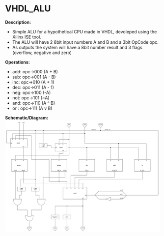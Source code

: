# VHDL_ALU

**Description:**
  - Simple ALU for a hypothetical CPU made in VHDL, devoleped using the Xilinx ISE tool.
  - The ALU will have 2 8bit input numbers A and B and a 3bit OpCode opc.
  - As outputs the system will have a 8bit number result and 3 flags (overflow, negative and zero)

**Operations:**
  - add: opc->000 (A + B)
  - sub: opc->001 (A - B)
  - inc: opc->010 (A + 1)
  - dec: opc->011 (A - 1)
  - neg: opc->100 (-A)
  - not: opc->101 (~A)
  - and: opc->110 (A ^ B)
  - or : opc->111 (A v B)

**Schematic/Diagram:**
  ![alt text](https://github.com/dma-neves/VHDL_ALU/blob/main/alu_diag.png)
